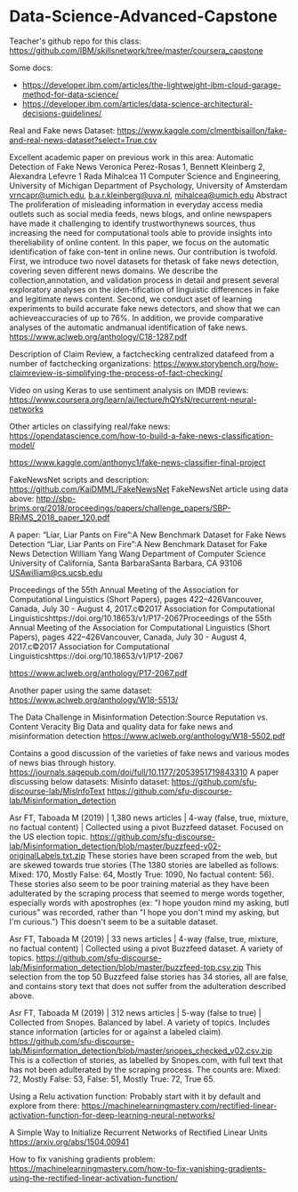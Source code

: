 # Data-Science-Advanced-Capstone

Teacher's github repo for this class:
https://github.com/IBM/skillsnetwork/tree/master/coursera_capstone

Some docs:
* https://developer.ibm.com/articles/the-lightweight-ibm-cloud-garage-method-for-data-science/
* https://developer.ibm.com/articles/data-science-architectural-decisions-guidelines/


Real and Fake news Dataset:
https://www.kaggle.com/clmentbisaillon/fake-and-real-news-dataset?select=True.csv

Excellent academic paper on previous work in this area:
Automatic Detection of Fake News Veronica Perez-Rosas 1, Bennett Kleinberg 2, Alexandra Lefevre 1 Rada Mihalcea 11 
Computer Science and Engineering, University of Michigan
Department of Psychology, University of Amsterdam vrncapr@umich.edu, b.a.r.kleinberg@uva.nl, mihalcea@umich.edu
Abstract 
The proliferation of misleading information in everyday access media outlets such as social media feeds, news blogs, and online newspapers have made it challenging to identify trustworthynews sources, thus increasing the need for computational tools able to provide insights into thereliability of online content.  In this paper, we focus on the automatic identification of fake con-tent in online news.  Our contribution is twofold.  First, we introduce two novel datasets for thetask of fake news detection, covering seven different news domains. We describe the collection,annotation, and validation process in detail and present several exploratory analyses on the iden-tification of linguistic differences in fake and legitimate news content.  Second, we conduct aset of learning experiments to build accurate fake news detectors, and show that we can achieveaccuracies of up to 76%.   In addition,  we provide comparative analyses of the automatic andmanual identification of fake news.
https://www.aclweb.org/anthology/C18-1287.pdf

Description of Claim Review, a factchecking centralized datafeed from a number of factchecking organizations:
https://www.storybench.org/how-claimreview-is-simplifying-the-process-of-fact-checking/

Video on using Keras to use sentiment analysis on IMDB reviews:
https://www.coursera.org/learn/ai/lecture/hQYsN/recurrent-neural-networks
 
Other  articles on classifying real/fake news:
https://opendatascience.com/how-to-build-a-fake-news-classification-model/

https://www.kaggle.com/anthonyc1/fake-news-classifier-final-project

FakeNewsNet scripts and description:
https://github.com/KaiDMML/FakeNewsNet
FakeNewsNet article using data above: 
http://sbp-brims.org/2018/proceedings/papers/challenge_papers/SBP-BRiMS_2018_paper_120.pdf

A paper: “Liar, Liar Pants on Fire”:A New Benchmark Dataset for Fake News Detection
“Liar, Liar Pants on Fire”:A New Benchmark Dataset for Fake News Detection William Yang Wang Department of Computer Science University of California, Santa BarbaraSanta Barbara, CA 93106 USAwilliam@cs.ucsb.edu

Proceedings of the 55th Annual Meeting of the Association for Computational Linguistics (Short Papers), pages 422–426Vancouver, Canada, July 30 - August 4, 2017.c©2017 Association for Computational Linguisticshttps://doi.org/10.18653/v1/P17-2067Proceedings of the 55th Annual Meeting of the Association for Computational Linguistics (Short Papers), pages 422–426Vancouver, Canada, July 30 - August 4, 2017.c©2017 Association for Computational Linguisticshttps://doi.org/10.18653/v1/P17-2067

https://www.aclweb.org/anthology/P17-2067.pdf

Another paper using the same dataset:
https://www.aclweb.org/anthology/W18-5513/


The Data Challenge in Misinformation Detection:Source Reputation vs. Content Veracity
Big Data and quality data for fake news and misinformation detection 
 https://www.aclweb.org/anthology/W18-5502.pdf

Contains a good discussion of the varieties of fake news and various modes of news bias through history.
https://journals.sagepub.com/doi/full/10.1177/2053951719843310
A paper discussing below datasets: 
Misinfo dataset: https://github.com/sfu-discourse-lab/MisInfoText 
https://github.com/sfu-discourse-lab/Misinformation_detection

Asr FT, Taboada M (2019) | 1,380 news articles | 4-way (false, true, mixture, no factual content) | Collected using a pivot Buzzfeed dataset. 
Focused on the US election topic. https://github.com/sfu-discourse-lab/Misinformation_detection/blob/master/buzzfeed-v02-originalLabels.txt.zip
These stories have been scraped from the web, but are skewed towards true stories (The 1380 stories are labelled as follows: Mixed: 170, Mostly False: 64, Mostly True: 1090, No factual content: 56).  These stories also seem to be poor training material as they have been adulterated by the scraping process that seemed to merge words together, especially words with apostrophes (ex: "I hope youdon mind my asking, butI curious" was recorded, rather than "I hope you don't mind my asking, but I'm curious.") This doesn't seem to be a suitable dataset. 


Asr FT, Taboada M (2019) | 33 news articles | 4-way (false, true, mixture, no factual content) | Collected using a pivot Buzzfeed dataset. 
A variety of topics. https://github.com/sfu-discourse-lab/Misinformation_detection/blob/master/buzzfeed-top.csv.zip
This selection from the top 50 Buzzfeed false stories has 34 stories, all are false, and contains story text that does not suffer from the adulteration described above.  

Asr FT, Taboada M (2019) | 312 news articles | 5-way (false to true) | Collected from Snopes. Balanced by label. A variety of topics. Includes stance information (articles for or against a labeled claim). https://github.com/sfu-discourse-lab/Misinformation_detection/blob/master/snopes_checked_v02.csv.zip
This is a collection of stories, as labelled by Snopes.com, with  full text that has not been adulterated by the scraping process.  The counts are: Mixed: 72, Mostly False: 53, False: 51, Mostly True: 72, True 65.

Using a Relu activation function:
Probably start with it by default and explore from there:
https://machinelearningmastery.com/rectified-linear-activation-function-for-deep-learning-neural-networks/

A Simple Way to Initialize Recurrent Networks of Rectified Linear Units
https://arxiv.org/abs/1504.00941

How to fix vanishing gradients problem:
https://machinelearningmastery.com/how-to-fix-vanishing-gradients-using-the-rectified-linear-activation-function/








